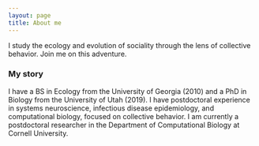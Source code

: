 ```yaml
---
layout: page
title: About me
---
```


I study the ecology and evolution of sociality through the lens of collective behavior. Join me on this adventure.


### My story

I have a BS in Ecology from the University of Georgia (2010) and a PhD in Biology from the University of Utah (2019). I have postdoctoral experience in systems neuroscience, infectious disease epidemiology, and computational biology, focused on collective behavior. I am currently a postdoctoral researcher in the Department of Computational Biology at Cornell University.
